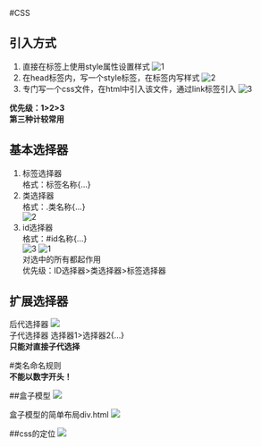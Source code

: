 #CSS
## 引入方式
1. 直接在标签上使用style属性设置样式
![1](13.png)
2. 在head标签内，写一个style标签，在标签内写样式
![2](15.png)
3. 专门写一个css文件，在html中引入该文件，通过link标签引入
![3](10.png)

**优先级：1>2>3  
第三种计较常用**

## 基本选择器
1. 标签选择器  
   格式：标签名称{...}
2. 类选择器  
   格式：.类名称{...}  
![2](39.png)
3. id选择器  
   格式：#id名称{...}  
![3](44.png)
![1](20.png)  
对选中的所有都起作用  
优先级：ID选择器>类选择器>标签选择器

## 扩展选择器
后代选择器
![](12.png)  
子代选择器 选择器1>选择器2{...}  
**只能对直接子代选择**

#类名命名规则  
**不能以数字开头！**

##盒子模型
![](_20190717170945.png)

盒子模型的简单布局div.html
![](_20190717171126.png)

##css的定位
![](_20190717172912.png)